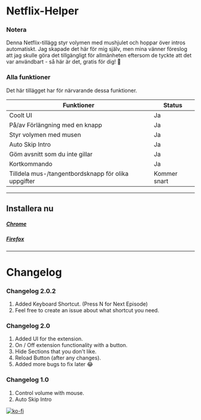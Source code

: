 # Netflix-Helper

### Notera

Denna Netflix-tillägg styr volymen med mushjulet och hoppar över intros automatiskt.
Jag skapade det här för mig själv, men mina vänner föreslog att jag skulle göra det tillgängligt för allmänheten eftersom de tyckte att det var användbart - så här är det, gratis för dig! 🙂

### Alla funktioner

Det här tillägget har för närvarande dessa funktioner.

| Funktioner | Status |
| -------------------------------------------------- | ----------- |
| Coolt UI | Ja |
| På/av Förlängning med en knapp | Ja |
| Styr volymen med musen | Ja |
| Auto Skip Intro | Ja |
| Göm avsnitt som du inte gillar | Ja |
| Kortkommando | Ja |
| Tilldela mus-/tangentbordsknapp för olika uppgifter | Kommer snart |

---

## Installera nu
##### [Chrome](https://chrome.google.com/webstore/detail/netflix-helper/mlfdbphlfojgfeepjojcalginhedfpnk)

##### [Firefox](https://addons.mozilla.org/en-US/firefox/addon/netflix-helper/)
---

# Changelog

### Changelog 2.0.2

1. Added Keyboard Shortcut. (Press N for Next Episode)
2. Feel free to create an issue about what shortcut you need.

### Changelog 2.0

1. Added UI for the extension.
2. On / Off extension functionality with a button.
3. Hide Sections that you don't like.
4. Reload Button (after any changes).
5. Added more bugs to fix later :joy:

### Changelog 1.0

1. Control volume with mouse.
2. Auto Skip Intro

[![ko-fi](https://ko-fi.com/img/githubbutton_sm.svg)](https://ko-fi.com/sarequl)
